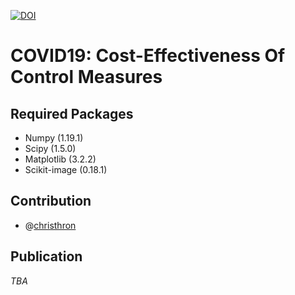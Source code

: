 <a href="https://zenodo.org/badge/latestdoi/332964758"><img src="https://zenodo.org/badge/332964758.svg" alt="DOI"></a>
# COVID19: Cost-Effectiveness Of Control Measures

## Required Packages 
- Numpy (1.19.1)
- Scipy (1.5.0)
- Matplotlib (3.2.2)
- Scikit-image (0.18.1)



## Contribution
- @[christhron](https://github.com/christhron)

## Publication
_TBA_













